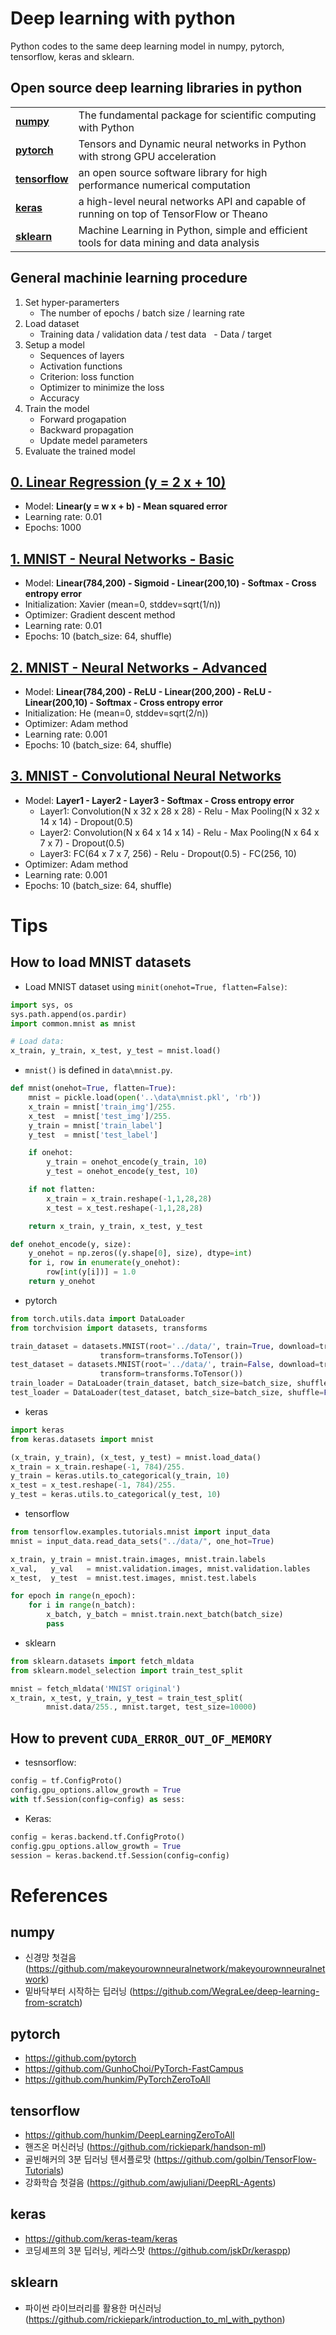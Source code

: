# Deep learning with python

Python codes to the same deep learning model in numpy, pytorch, tensorflow, keras and sklearn.

## Open source deep learning libraries in python
<table>
<tr>
    <td><b> <a href="http://www.numpy.org/">numpy</a> </b></td>
    <td> The fundamental package for scientific computing with Python </td>
</tr>
<tr>
    <td><b> <a href="https://pytorch.org/">pytorch</a> </b></td>
    <td> Tensors and Dynamic neural networks in Python with strong GPU acceleration  </td>
</tr>
<tr>
    <td><b> <a href="https://www.tensorflow.org/">tensorflow</a> </b></td>
    <td> an open source software library for high performance numerical computation </td>
</tr>
<tr>
    <td><b> <a href="https://keras.io/">keras</a> </b></td>
    <td>  a high-level neural networks API and capable of running on top of TensorFlow or Theano </td>
</tr>
<tr>
    <td><b> <a href="http://scikit-learn.org/stable/#">sklearn</a> </b></td>
    <td> Machine Learning in Python, simple and efficient tools for data mining and data analysis </td>
</tr>
</table>

## General machinie learning procedure

1. Set hyper-paramerters
   - The number of epochs / batch size / learning rate
2. Load dataset
   - Training data / validation data / test data
   - Data / target
3. Setup a model
   - Sequences of layers
   - Activation functions
   - Criterion: loss function
   - Optimizer to minimize the loss
   - Accuracy
4. Train the model
   - Forward progapation
   - Backward propagation
   - Update medel parameters
5. Evaluate the trained model


## [0. Linear Regression (y = 2 x + 10)](https://github.com/nampluskr/deep-learning-with-python/tree/master/00_linear_regression)
- Model: **Linear(y = w x + b) - Mean squared error**
- Learning rate: 0.01
- Epochs: 1000

## [1. MNIST - Neural Networks - Basic](https://github.com/nampluskr/deep-learning-with-python/tree/master/01_mnist_nn_basic)
- Model: **Linear(784,200) - Sigmoid - Linear(200,10) - Softmax - Cross entropy error**
- Initialization: Xavier (mean=0, stddev=sqrt(1/n))
- Optimizer: Gradient descent method
- Learning rate: 0.01
- Epochs: 10 (batch_size: 64, shuffle)


## [2. MNIST - Neural Networks - Advanced](https://github.com/nampluskr/deep-learning-with-python/tree/master/02_mnist_nn_advanced)
- Model: **Linear(784,200) - ReLU - Linear(200,200) - ReLU - Linear(200,10) - Softmax - Cross entropy error**
- Initialization: He (mean=0, stddev=sqrt(2/n))
- Optimizer: Adam method
- Learning rate: 0.001
- Epochs: 10 (batch_size: 64, shuffle)


## [3. MNIST - Convolutional Neural Networks](https://github.com/nampluskr/deep-learning-with-python/tree/master/03_mnist_cnn)
- Model: **Layer1 - Layer2 - Layer3 - Softmax - Cross entropy error**
  - Layer1: Convolution(N x 32 x 28 x 28) - Relu - Max Pooling(N x 32 x 14 x 14) - Dropout(0.5)
  - Layer2: Convolution(N x 64 x 14 x 14) - Relu - Max Pooling(N x 64 x 7 x 7) - Dropout(0.5)
  - Layer3: FC(64 x 7 x 7, 256) - Relu - Dropout(0.5) - FC(256, 10)
- Optimizer: Adam method
- Learning rate: 0.001
- Epochs: 10 (batch_size: 64, shuffle)


# Tips

## How to load MNIST datasets
- Load MNIST dataset using `minit(onehot=True, flatten=False)`:
```python
import sys, os
sys.path.append(os.pardir)
import common.mnist as mnist

# Load data:
x_train, y_train, x_test, y_test = mnist.load()
```

- `mnist()` is defined in `data\mnist.py`.
```python
def mnist(onehot=True, flatten=True):
    mnist = pickle.load(open('..\data\mnist.pkl', 'rb'))
    x_train = mnist['train_img']/255.
    x_test  = mnist['test_img']/255.
    y_train = mnist['train_label']
    y_test  = mnist['test_label']

    if onehot:
        y_train = onehot_encode(y_train, 10)
        y_test = onehot_encode(y_test, 10)

    if not flatten:
        x_train = x_train.reshape(-1,1,28,28)
        x_test = x_test.reshape(-1,1,28,28)

    return x_train, y_train, x_test, y_test

def onehot_encode(y, size):
    y_onehot = np.zeros((y.shape[0], size), dtype=int)
    for i, row in enumerate(y_onehot):
        row[int(y[i])] = 1.0
    return y_onehot
```

- pytorch
```python
from torch.utils.data import DataLoader
from torchvision import datasets, transforms

train_dataset = datasets.MNIST(root='../data/', train=True, download=true,
                    transform=transforms.ToTensor())
test_dataset = datasets.MNIST(root='../data/', train=False, download=true,
                    transform=transforms.ToTensor())
train_loader = DataLoader(train_dataset, batch_size=batch_size, shuffle=True)
test_loader = DataLoader(test_dataset, batch_size=batch_size, shuffle=False)
```

- keras
```python
import keras
from keras.datasets import mnist

(x_train, y_train), (x_test, y_test) = mnist.load_data()
x_train = x_train.reshape(-1, 784)/255.
y_train = keras.utils.to_categorical(y_train, 10)
x_test = x_test.reshape(-1, 784)/255.
y_test = keras.utils.to_categorical(y_test, 10)
```

- tensorflow
```python
from tensorflow.examples.tutorials.mnist import input_data
mnist = input_data.read_data_sets("../data/", one_hot=True)

x_train, y_train = mnist.train.images, mnist.train.labels
x_val,   y_val   = mnist.validation.images, mnist.validation.lables
x_test,  y_test  = mnist.test.images, mnist.test.labels

for epoch in range(n_epoch):
    for i in range(n_batch):
        x_batch, y_batch = mnist.train.next_batch(batch_size)
        pass
```

- sklearn
```python
from sklearn.datasets import fetch_mldata
from sklearn.model_selection import train_test_split

mnist = fetch_mldata('MNIST original')
x_train, x_test, y_train, y_test = train_test_split(
        mnist.data/255., mnist.target, test_size=10000)
```

## How to prevent `CUDA_ERROR_OUT_OF_MEMORY`
- tesnsorflow:
```python
config = tf.ConfigProto()
config.gpu_options.allow_growth = True
with tf.Session(config=config) as sess:
```

- Keras:
```python
config = keras.backend.tf.ConfigProto()
config.gpu_options.allow_growth = True
session = keras.backend.tf.Session(config=config)
```

# References
## numpy
- 신경망 첫걸음 (https://github.com/makeyourownneuralnetwork/makeyourownneuralnetwork)
- 밑바닥부터 시작하는 딥러닝 (https://github.com/WegraLee/deep-learning-from-scratch)

## pytorch
- https://github.com/pytorch
- https://github.com/GunhoChoi/PyTorch-FastCampus
- https://github.com/hunkim/PyTorchZeroToAll

## tensorflow
- https://github.com/hunkim/DeepLearningZeroToAll
- 핸즈온 머신러닝 (https://github.com/rickiepark/handson-ml)
- 골빈해커의 3분 딥러닝 텐서플로맛 (https://github.com/golbin/TensorFlow-Tutorials)
- 강화학습 첫걸음 (https://github.com/awjuliani/DeepRL-Agents)

## keras
- https://github.com/keras-team/keras
- 코딩셰프의 3분 딥러닝, 케라스맛 (https://github.com/jskDr/keraspp)

## sklearn
- 파이썬 라이브러리를 활용한 머신러닝 (https://github.com/rickiepark/introduction_to_ml_with_python)
